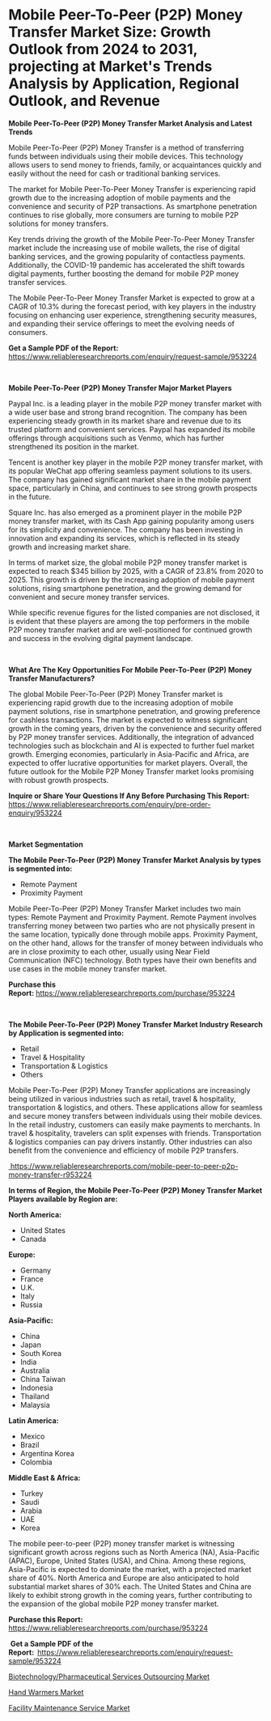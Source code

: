 <p><h1>Mobile Peer-To-Peer (P2P) Money Transfer Market Size: Growth Outlook from 2024 to 2031, projecting at Market's Trends Analysis by Application, Regional Outlook, and Revenue</h1></p><p><strong>Mobile Peer-To-Peer (P2P) Money Transfer Market Analysis and Latest Trends</strong></p>
<p><p>Mobile Peer-To-Peer (P2P) Money Transfer is a method of transferring funds between individuals using their mobile devices. This technology allows users to send money to friends, family, or acquaintances quickly and easily without the need for cash or traditional banking services.</p><p>The market for Mobile Peer-To-Peer Money Transfer is experiencing rapid growth due to the increasing adoption of mobile payments and the convenience and security of P2P transactions. As smartphone penetration continues to rise globally, more consumers are turning to mobile P2P solutions for money transfers.</p><p>Key trends driving the growth of the Mobile Peer-To-Peer Money Transfer market include the increasing use of mobile wallets, the rise of digital banking services, and the growing popularity of contactless payments. Additionally, the COVID-19 pandemic has accelerated the shift towards digital payments, further boosting the demand for mobile P2P money transfer services.</p><p>The Mobile Peer-To-Peer Money Transfer Market is expected to grow at a CAGR of 10.3% during the forecast period, with key players in the industry focusing on enhancing user experience, strengthening security measures, and expanding their service offerings to meet the evolving needs of consumers.</p></p>
<p><strong>Get a Sample PDF of the Report:&nbsp;</strong> <a href="https://www.reliableresearchreports.com/enquiry/request-sample/953224">https://www.reliableresearchreports.com/enquiry/request-sample/953224</a></p>
<p>&nbsp;</p>
<p><strong>Mobile Peer-To-Peer (P2P) Money Transfer Major Market Players</strong></p>
<p><p>Paypal Inc. is a leading player in the mobile P2P money transfer market with a wide user base and strong brand recognition. The company has been experiencing steady growth in its market share and revenue due to its trusted platform and convenient services. Paypal has expanded its mobile offerings through acquisitions such as Venmo, which has further strengthened its position in the market.</p><p>Tencent is another key player in the mobile P2P money transfer market, with its popular WeChat app offering seamless payment solutions to its users. The company has gained significant market share in the mobile payment space, particularly in China, and continues to see strong growth prospects in the future.</p><p>Square Inc. has also emerged as a prominent player in the mobile P2P money transfer market, with its Cash App gaining popularity among users for its simplicity and convenience. The company has been investing in innovation and expanding its services, which is reflected in its steady growth and increasing market share.</p><p>In terms of market size, the global mobile P2P money transfer market is expected to reach $345 billion by 2025, with a CAGR of 23.8% from 2020 to 2025. This growth is driven by the increasing adoption of mobile payment solutions, rising smartphone penetration, and the growing demand for convenient and secure money transfer services.</p><p>While specific revenue figures for the listed companies are not disclosed, it is evident that these players are among the top performers in the mobile P2P money transfer market and are well-positioned for continued growth and success in the evolving digital payment landscape.</p></p>
<p>&nbsp;</p>
<p><strong>What Are The Key Opportunities For Mobile Peer-To-Peer (P2P) Money Transfer Manufacturers?</strong></p>
<p><p>The global Mobile Peer-To-Peer (P2P) Money Transfer market is experiencing rapid growth due to the increasing adoption of mobile payment solutions, rise in smartphone penetration, and growing preference for cashless transactions. The market is expected to witness significant growth in the coming years, driven by the convenience and security offered by P2P money transfer services. Additionally, the integration of advanced technologies such as blockchain and AI is expected to further fuel market growth. Emerging economies, particularly in Asia-Pacific and Africa, are expected to offer lucrative opportunities for market players. Overall, the future outlook for the Mobile P2P Money Transfer market looks promising with robust growth prospects.</p></p>
<p><strong>Inquire or Share Your Questions If Any Before Purchasing This Report:</strong> <a href="https://www.reliableresearchreports.com/enquiry/pre-order-enquiry/953224">https://www.reliableresearchreports.com/enquiry/pre-order-enquiry/953224</a></p>
<p>&nbsp;</p>
<p><strong>Market Segmentation</strong></p>
<p><strong>The Mobile Peer-To-Peer (P2P) Money Transfer Market Analysis by types is segmented into:</strong></p>
<p><ul><li>Remote Payment</li><li>Proximity Payment</li></ul></p>
<p><p>Mobile Peer-To-Peer (P2P) Money Transfer Market includes two main types: Remote Payment and Proximity Payment. Remote Payment involves transferring money between two parties who are not physically present in the same location, typically done through mobile apps. Proximity Payment, on the other hand, allows for the transfer of money between individuals who are in close proximity to each other, usually using Near Field Communication (NFC) technology. Both types have their own benefits and use cases in the mobile money transfer market.</p></p>
<p><strong>Purchase this Report:&nbsp;</strong><a href="https://www.reliableresearchreports.com/purchase/953224">https://www.reliableresearchreports.com/purchase/953224</a></p>
<p>&nbsp;</p>
<p><strong>The Mobile Peer-To-Peer (P2P) Money Transfer Market Industry Research by Application is segmented into:</strong></p>
<p><ul><li>Retail</li><li>Travel & Hospitality</li><li>Transportation & Logistics</li><li>Others</li></ul></p>
<p><p>Mobile Peer-To-Peer (P2P) Money Transfer applications are increasingly being utilized in various industries such as retail, travel & hospitality, transportation & logistics, and others. These applications allow for seamless and secure money transfers between individuals using their mobile devices. In the retail industry, customers can easily make payments to merchants. In travel & hospitality, travelers can split expenses with friends. Transportation & logistics companies can pay drivers instantly. Other industries can also benefit from the convenience and efficiency of mobile P2P transfers.</p></p>
<p><a href="https://www.reliableresearchreports.com/mobile-peer-to-peer-p2p-money-transfer-r953224">&nbsp;https://www.reliableresearchreports.com/mobile-peer-to-peer-p2p-money-transfer-r953224</a></p>
<p><strong>In terms of Region, the Mobile Peer-To-Peer (P2P) Money Transfer Market Players available by Region are:</strong></p>
<p>
    <p> <strong> North America: </strong>
        <ul>
            <li>United States</li>
            <li>Canada</li>
        </ul>
        </p> 
    <p> <strong> Europe: </strong>
        <ul>
            <li>Germany</li>
            <li>France</li>
            <li>U.K.</li>
            <li>Italy</li>
            <li>Russia</li>
        </ul>
        </p> 
    <p> <strong> Asia-Pacific: </strong>
        <ul>
            <li>China</li>
            <li>Japan</li>
            <li>South Korea</li>
            <li>India</li>
            <li>Australia</li>
            <li>China Taiwan</li>
            <li>Indonesia</li>
            <li>Thailand</li>
            <li>Malaysia</li>
        </ul>
        </p> 
    <p> <strong> Latin America: </strong>
        <ul>
            <li>Mexico</li>
            <li>Brazil</li>
            <li>Argentina Korea</li>
            <li>Colombia</li>
        </ul>
        </p> 
    <p> <strong> Middle East & Africa: </strong>
        <ul>
            <li>Turkey</li>
            <li>Saudi</li>
            <li>Arabia</li>
            <li>UAE</li>
            <li>Korea</li>
        </ul>
    </p>
    </p>
<p><p>The mobile peer-to-peer (P2P) money transfer market is witnessing significant growth across regions such as North America (NA), Asia-Pacific (APAC), Europe, United States (USA), and China. Among these regions, Asia-Pacific is expected to dominate the market, with a projected market share of 40%. North America and Europe are also anticipated to hold substantial market shares of 30% each. The United States and China are likely to exhibit strong growth in the coming years, further contributing to the expansion of the global mobile P2P money transfer market.</p></p>
<p><strong>Purchase this Report: </strong><a href="https://www.reliableresearchreports.com/purchase/953224">https://www.reliableresearchreports.com/purchase/953224</a></p>
<p>&nbsp;<strong>Get a Sample PDF of the Report:&nbsp;&nbsp;</strong><a href="https://www.reliableresearchreports.com/enquiry/request-sample/953224">https://www.reliableresearchreports.com/enquiry/request-sample/953224</a></p>
<p><strong></strong></p>
<p><p><a href="https://github.com/RickHolmes3/Market-Research-Report-List-4/blob/main/biotechnologypharmaceutical-services-outsourcing-market.md">Biotechnology/Pharmaceutical Services Outsourcing Market</a></p><p><a href="https://issuu.com/reportprime-2/docs/hand-warmers-market-size-2030.pptx">Hand Warmers Market</a></p><p><a href="https://view.publitas.com/reportprime-1/facility-maintenance-service-market-report-reveals-the-latest-trends-and-growth-opportunities-of-this-market/">Facility Maintenance Service Market</a></p></p>